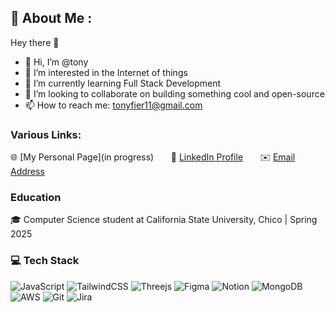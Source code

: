 ## 💫 About Me :
Hey there 👋

- 👋 Hi, I’m @tony
- 👀 I’m interested in the Internet of things
- 🌱 I’m currently learning Full Stack Development 
- 💞️ I’m looking to collaborate on building something cool and open-source
- 📫 How to reach me: tonyfier11@gmail.com

### Various Links:
🌐 [My Personal Page](in progress) &nbsp; &nbsp; &nbsp;
📎 [LinkedIn Profile](https://www.linkedin.com/in/tony-ferriera/) &nbsp; &nbsp; &nbsp;
✉️ [Email Address](mailto:tonyfier11@gmail.com)

### Education

🎓 Computer Science student at California State University, Chico | Spring 2025

### 💻 Tech Stack
 ![JavaScript](https://img.shields.io/badge/javascript-%23323330.svg?style=for-the-badge&logo=javascript&logoColor=%23F7DF1E) ![TailwindCSS](https://img.shields.io/badge/tailwindcss-%2338B2AC.svg?style=for-the-badge&logo=tailwind-css&logoColor=white)  ![Threejs](https://img.shields.io/badge/threejs-black?style=for-the-badge&logo=three.js&logoColor=white)	![Figma](https://img.shields.io/badge/figma-%23F24E1E.svg?style=for-the-badge&logo=figma&logoColor=white) ![Notion](https://img.shields.io/badge/Notion-%23000000.svg?style=for-the-badge&logo=notion&logoColor=white) ![MongoDB](https://img.shields.io/badge/MongoDB-4EA94B?style=for-the-badge&logo=mongodb&logoColor=white) ![AWS](https://img.shields.io/badge/Amazon_AWS-FF9900?style=for-the-badge&logo=amazonaws&logoColor=white) ![Git](https://img.shields.io/badge/GIT-E44C30?style=for-the-badge&logo=git&logoColor=white) ![Jira](https://img.shields.io/badge/Jira-0052CC?style=for-the-badge&logo=Jira&logoColor=white) 

